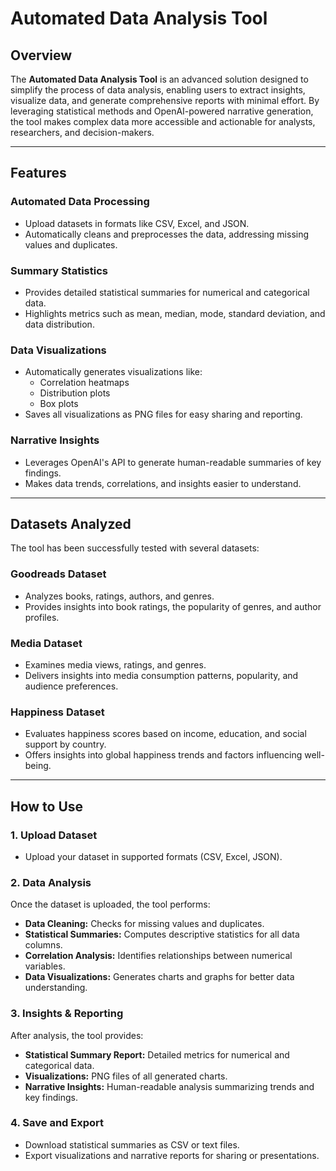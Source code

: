 # **Automated Data Analysis Tool**

## **Overview**  
The **Automated Data Analysis Tool** is an advanced solution designed to simplify the process of data analysis, enabling users to extract insights, visualize data, and generate comprehensive reports with minimal effort. By leveraging statistical methods and OpenAI-powered narrative generation, the tool makes complex data more accessible and actionable for analysts, researchers, and decision-makers.

---

## **Features**  

###  **Automated Data Processing**  
- Upload datasets in formats like CSV, Excel, and JSON.  
- Automatically cleans and preprocesses the data, addressing missing values and duplicates.  

###  **Summary Statistics**  
- Provides detailed statistical summaries for numerical and categorical data.  
- Highlights metrics such as mean, median, mode, standard deviation, and data distribution.  

###  **Data Visualizations**  
- Automatically generates visualizations like:  
  - Correlation heatmaps  
  - Distribution plots  
  - Box plots  
- Saves all visualizations as PNG files for easy sharing and reporting.  

###  **Narrative Insights**  
- Leverages OpenAI's API to generate human-readable summaries of key findings.  
- Makes data trends, correlations, and insights easier to understand.  

---

## **Datasets Analyzed**  

The tool has been successfully tested with several datasets:  

### **Goodreads Dataset**  
- Analyzes books, ratings, authors, and genres.  
- Provides insights into book ratings, the popularity of genres, and author profiles.  

### **Media Dataset**  
- Examines media views, ratings, and genres.  
- Delivers insights into media consumption patterns, popularity, and audience preferences.  

### **Happiness Dataset**  
- Evaluates happiness scores based on income, education, and social support by country.  
- Offers insights into global happiness trends and factors influencing well-being.  

---

## **How to Use**  

### **1. Upload Dataset**  
- Upload your dataset in supported formats (CSV, Excel, JSON).  

### **2. Data Analysis**  
Once the dataset is uploaded, the tool performs:  
- **Data Cleaning:** Checks for missing values and duplicates.  
- **Statistical Summaries:** Computes descriptive statistics for all data columns.  
- **Correlation Analysis:** Identifies relationships between numerical variables.  
- **Data Visualizations:** Generates charts and graphs for better data understanding.  

### **3. Insights & Reporting**  
After analysis, the tool provides:  
- **Statistical Summary Report:** Detailed metrics for numerical and categorical data.  
- **Visualizations:** PNG files of all generated charts.  
- **Narrative Insights:** Human-readable analysis summarizing trends and key findings.  

### **4. Save and Export**  
- Download statistical summaries as CSV or text files.  
- Export visualizations and narrative reports for sharing or presentations.  

